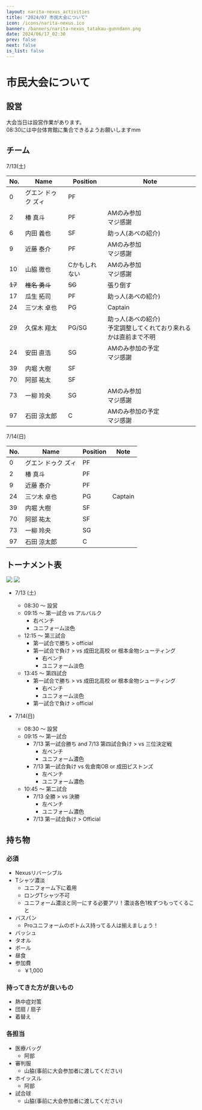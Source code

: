 ```yaml
---
layout: narita-nexus_activities
title: "2024/07 市民大会について"
icon: /icons/narita-nexus.ico
banner: /banners/narita-nexus_tatakau-gunndann.png
date: 2024/06/17_02:30
prev: false
next: false
is_list: false
---
```


# 市民大会について
## 設営
大会当日は設営作業があります。  
08:30には中台体育館に集合できるようお願いしますmm  

## チーム
7/13(土)

|No.|Name|Position|Note|
|-|-|-|-|
|0|グエン ドゥク ズィ|PF||
|2|椿 真斗|PF|AMのみ参加<br>マジ感謝|
|6|内田 義也|SF|助っ人(あべの紹介)|
|9|近藤 泰介|PF|AMのみ参加<br>マジ感謝|
|10|山脇 徹也|Cかもしれない|AMのみ参加<br>マジ感謝|
|~~17~~|~~椎名 勇斗~~|~~SG~~|張り倒す|
|17|瓜生 拓司|PF|助っ人(あべの紹介)|
|24|三ツ木 卓也|PG|Captain|
|29|久保木 翔太|PG/SG|助っ人(あべの紹介)<br>予定調整してくれており来れるかは直前まで不明|
|24|安田 直浩|SG|AMのみ参加の予定<br>マジ感謝|
|39|内堀 大樹|SF||
|70|阿部 祐太|SF||
|73|一柳 玲央|SG|AMのみ参加<br>マジ感謝|
|97|石田 涼太郎|C|AMのみ参加の予定<br>マジ感謝|


7/14(日)

|No.|Name|Position|Note|
|-|-|-|-|
|0|グエン ドゥク ズィ|PF||
|2|椿 真斗|PF||
|9|近藤 泰介|PF||
|24|三ツ木 卓也|PG|Captain|
|39|内堀 大樹|SF||
|70|阿部 祐太|SF||
|73|一柳 玲央|SG||
|97|石田 涼太郎|C||


## トーナメント表
![](/nexus/2024-07-13/tournament.jpg)
![](/nexus/2024-07-13/official.jpg)

- 7/13 (土)
  - 08:30 ～ 設営
  - 09:15 ～ 第一試合 vs アルバルク
    - 右ベンチ
    - ユニフォーム淡色
  - 12:15 ～ 第三試合
    - 第一試合で勝ち > official
    - 第一試合で負け > vs 成田北高校 or 根本金物シューティング
      - 右ベンチ
      - ユニフォーム淡色
  - 13:45 ～ 第四試合
    - 第一試合で勝ち > vs 成田北高校 or 根本金物シューティング
      - 右ベンチ
      - ユニフォーム淡色
    - 第一試合で負け > official

- 7/14(日)
  - 08:30 ～ 設営
  - 09:15 ～ 第一試合
    - 7/13 第一試合勝ち and 7/13 第四試合負け > vs 三位決定戦
        - 左ベンチ
        - ユニフォーム濃色
    - 7/13 第一試合負け vs 佐倉南OB or 成田ピストンズ
        - 左ベンチ
        - ユニフォーム濃色
  - 10:45 ～ 第二試合
    - 7/13 全勝 > vs 決勝 
      - 左ベンチ
      - ユニフォーム濃色
    - 7/13 第一試合負け > Official

## 持ち物
### 必須
- Nexusリバーシブル
- Tシャツ濃淡
  - ユニフォーム下に着用
  - ロングTシャツ不可
  - ユニフォーム濃淡と同一にする必要アリ！濃淡各色1枚ずつもってくること
- バスパン
  - Proユニフォームのボトムス持ってる人は揃えましょう！
- バッシュ
- タオル
- ボール
- 昼食
- 参加費
  - ￥1,000

### 持ってきた方が良いもの
- 熱中症対策
- 団扇 / 扇子
- 着替え

### 各担当
- 医療バッグ
  - 阿部
- 審判服
  - 山脇(事前に大会参加者に渡してください)
- ホイッスル
  - 阿部
- 試合球
  - 山脇(事前に大会参加者に渡してください)